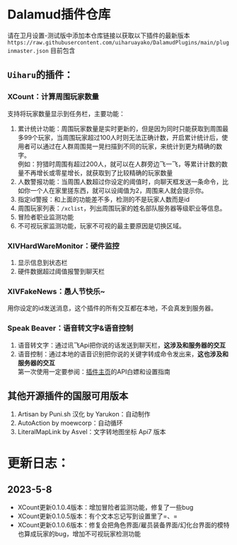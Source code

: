 # Dalamud插件仓库
请在卫月设置-测试版中添加本仓库链接以获取以下插件的最新版本``https://raw.githubusercontent.com/uiharuayako/DalamudPlugins/main/pluginmaster.json``
目前包含  
## ``Uiharu``的插件：  
### XCount：计算周围玩家数量
支持将玩家数量显示到任务栏，主要功能：  
1. 累计统计功能：周围玩家数量是实时更新的，但是因为同时只能获取到周围最多99个玩家，当周围玩家超过100人时则无法正确计数，开启累计统计后，使用者可以通过在人群周围晃一晃扫描到不同的玩家，来统计到更为精确的数字。  
例如：狩猎时周围有超过200人，就可以在人群旁边飞一飞，等累计计数的数量不再增长或零星增长，就获取到了比较精确的玩家数量
2. 人数警报功能：当周围人数超过你设定的阈值时，向聊天框发送一条命令，比如你一个人在家里搓东西，就可以设阈值为2，周围来人就会提示你。
3. 指定id警报：和上面的功能差不多，检测的不是玩家人数而是id
4. 周围玩家列表：``/xclist``，列出周围玩家的姓名部队服务器等级职业等信息。
5. 冒险者职业监测功能
6. 不可视玩家监测功能，玩家不可视的最主要原因是切换区域。

### XIVHardWareMonitor：硬件监控
1. 显示信息到状态栏
2. 硬件数据超过阈值报警到聊天栏

### XIVFakeNews：愚人节快乐~  
用你设定的id发送消息，这个插件的所有交互都在本地，不会真发到服务器。

### Speak Beaver：语音转文字&语音控制
1. 语音转文字：通过讯飞Api把你说的话发送到聊天栏，**这涉及和服务器的交互**  
2. 语音控制：通过本地的语音识别把你说的关键字转成命令发出来，**这也涉及和服务器的交互**  
第一次使用一定要参阅：[插件主页](https://github.com/uiharuayako/SpeakBeaverDalamud)的API白嫖和设置指南

## 其他开源插件的国服可用版本  
1. Artisan by Puni.sh 汉化 by Yarukon：自动制作
2. AutoAction by moewcorp：自动循环
3. LiteralMapLink by Asvel：文字转地图坐标 Api7 版本

# 更新日志：
## 2023-5-8
- XCount更新0.1.0.4版本：增加冒险者监测功能，修复了一些bug
- XCount更新0.1.0.5版本：有个文本忘记写到设置里了=、=
- XCount更新0.1.0.6版本：修复会把角色界面/雇员装备界面/幻化台界面的模特也算成玩家的bug，增加不可视玩家检测功能